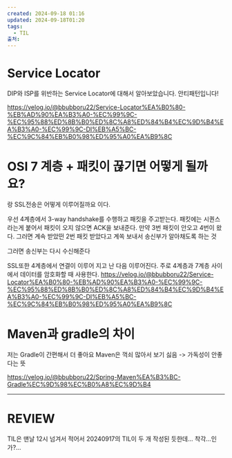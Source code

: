 ```yaml
---
created: 2024-09-18 01:16
updated: 2024-09-18T01:20
tags:
  - TIL
출처: 
---
```

# Service Locator
DIP와 ISP를 위반하는 Service Locator에 대해서 알아보았습니다. 안티패턴입니다!

https://velog.io/@bbubboru22/Service-Locator%EA%B0%80-%EB%AD%90%EA%B3%A0-%EC%99%9C-%EC%95%88%ED%8B%B0%ED%8C%A8%ED%84%B4%EC%9D%B4%EA%B3%A0-%EC%99%9C-DI%EB%A5%BC-%EC%9C%84%EB%B0%98%ED%95%A0%EA%B9%8C

# OSI 7 계층 + 패킷이 끊기면 어떻게 될까요?
랑 SSL전송은 어떻게 이루어질까요 이다.

우선 4계층에서 3-way handshake를 수행하고 패킷을 주고받는다. 패킷에는 시퀀스라는게 붙어서 패킷이 오지 않으면 ACK을 보내준다. 만약 3번 패킷이 안오고 4번이 왔다. 그러면 계속 받았떤 2번 패킷 받았다고 계쏙 보내서 송신부가 알아채도록 하는 것

그러면 송신부는 다시 수신해준다 

SSL또한 4계층에서 연결이 이루어 지고 난 다음 이루어진다. 주로 4계층과 7계층 사이에서 데이터를 암호화할 때 사용한다.
https://velog.io/@bbubboru22/Service-Locator%EA%B0%80-%EB%AD%90%EA%B3%A0-%EC%99%9C-%EC%95%88%ED%8B%B0%ED%8C%A8%ED%84%B4%EC%9D%B4%EA%B3%A0-%EC%99%9C-DI%EB%A5%BC-%EC%9C%84%EB%B0%98%ED%95%A0%EA%B9%8C

# Maven과 gradle의 차이
저는 Gradle이 간편해서 더 좋아요
Maven은 꺽쇠 많아서 보기 싫음 -> 가독성이 안좋다는 뜻

https://velog.io/@bbubboru22/Spring-Maven%EA%B3%BC-Gradle%EC%9D%98%EC%B0%A8%EC%9D%B4


---
# REVIEW
TIL은 맨날 12시 넘겨서 적어서 20240917의 TIL이 두 개 작성된 듯한데... 착각...인가?...
